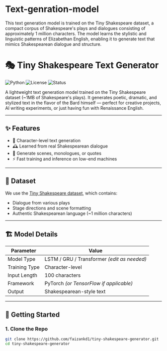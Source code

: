# Text-genration-model
This text generation model is trained on the Tiny Shakespeare dataset, a compact corpus of Shakespeare's plays and dialogues consisting of approximately 1 million characters. The model learns the stylistic and linguistic patterns of Elizabethan English, enabling it to generate text that mimics Shakespearean dialogue and structure.
# 🎭 Tiny Shakespeare Text Generator

![Python](https://img.shields.io/badge/Python-3.8%2B-blue)
![License](https://img.shields.io/badge/License-MIT-green)
![Status](https://img.shields.io/badge/status-active-brightgreen)

A lightweight text generation model trained on the Tiny Shakespeare dataset (~1MB of Shakespeare's plays). It generates poetic, dramatic, and stylized text in the flavor of the Bard himself — perfect for creative projects, AI writing experiments, or just having fun with Renaissance English.

---

## ✨ Features

- 🧠 Character-level text generation
- 🕰️ Learned from real Shakespearean dialogue
- 💬 Generate scenes, monologues, or quotes
- ⚡ Fast training and inference on low-end machines

---

## 📂 Dataset

We use the [Tiny Shakespeare dataset](https://raw.githubusercontent.com/karpathy/char-rnn/master/data/tinyshakespeare/input.txt), which contains:

- Dialogue from various plays
- Stage directions and scene formatting
- Authentic Shakespearean language (~1 million characters)

---

## 🏗️ Model Details

| Parameter       | Value           |
|----------------|------------------|
| Model Type      | LSTM / GRU / Transformer *(edit as needed)* |
| Training Type   | Character-level |
| Input Length    | 100 characters |
| Framework       | PyTorch *(or TensorFlow if applicable)* |
| Output          | Shakespearean-style text |

---

## 🚀 Getting Started

### 1. Clone the Repo

```bash
git clone https://github.com/faizankd1/tiny-shakespeare-generator.git
cd tiny-shakespeare-generator
